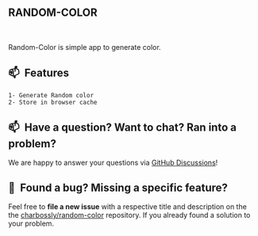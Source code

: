 <br/>
<p align="center">
   <h2>RANDOM-COLOR</h2>
</p>

<br/>


Random-Color is simple app to generate color.

## 📫&nbsp; Features

    1- Generate Random color
    2- Store in browser cache

## 📫&nbsp; Have a question? Want to chat? Ran into a problem?

We are happy to  answer your questions via [GitHub Discussions](https://github.com/charbossly/random-color/discussions)! 


## 🤝&nbsp; Found a bug? Missing a specific feature?

Feel free to **file a new issue** with a respective title and description on the the [charbossly/random-color](https://github.com/charbossly/random-color/issues) repository. If you already found a solution to your problem.


